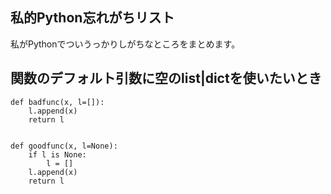 ## 私的Python忘れがちリスト

私がPythonでついうっかりしがちなところをまとめます。

## 関数のデフォルト引数に空のlist|dictを使いたいとき

~~~
def badfunc(x, l=[]):
    l.append(x)
    return l


def goodfunc(x, l=None):
    if l is None:
        l = []
    l.append(x)
    return l

~~~
